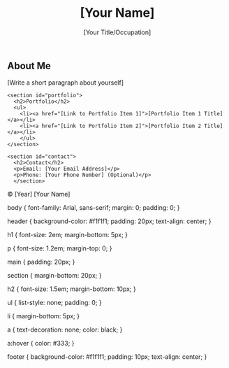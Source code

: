 <!DOCTYPE html>
<html lang="en">
<head>
  <meta charset="UTF-8">
  <meta name="viewport" content="width=device-width, initial-scale=1.0">
  <title>My Personal Website</title>
  <link rel="stylesheet" href="style.css">
</head>
<body>
  <header>
    <h1>[Your Name]</h1>
    <p>[Your Title/Occupation]</p>
  </header>

  <main>
    <section id="about">
      <h2>About Me</h2>
      <p>[Write a short paragraph about yourself]</p>
    </section>

    <section id="portfolio">
      <h2>Portfolio</h2>
      <ul>
        <li><a href="[Link to Portfolio Item 1]">[Portfolio Item 1 Title]</a></li>
        <li><a href="[Link to Portfolio Item 2]">[Portfolio Item 2 Title]</a></li>
        </ul>
    </section>

    <section id="contact">
      <h2>Contact</h2>
      <p>Email: [Your Email Address]</p>
      <p>Phone: [Your Phone Number] (Optional)</p>
      </section>
  </main>

  <footer>
    <p>&copy; [Year] [Your Name]</p>
  </footer>
</body>
</html>
body {
  font-family: Arial, sans-serif;
  margin: 0;
  padding: 0;
}

header {
  background-color: #f1f1f1;
  padding: 20px;
  text-align: center;
}

h1 {
  font-size: 2em;
  margin-bottom: 5px;
}

p {
  font-size: 1.2em;
  margin-top: 0;
}

main {
  padding: 20px;
}

section {
  margin-bottom: 20px;
}

h2 {
  font-size: 1.5em;
  margin-bottom: 10px;
}

ul {
  list-style: none;
  padding: 0;
}

li {
  margin-bottom: 5px;
}

a {
  text-decoration: none;
  color: black;
}

a:hover {
  color: #333;
}

footer {
  background-color: #f1f1f1;
  padding: 10px;
  text-align: center;
}
